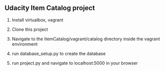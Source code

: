 ## Udacity Item Catalog project

1. Install virtualbox, vagrant

2. Clone this project

3. Navigate to the ItemCatalog/vagrant/catalog directory inside the vagrant environment

4. run database_setup.py to create the database

5. run project.py and navigate to localhost:5000 in your browser

